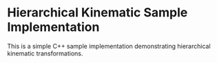 # Hierarchical Kinematic Sample Implementation

This is a simple C++ sample implementation demonstrating hierarchical kinematic transformations.
